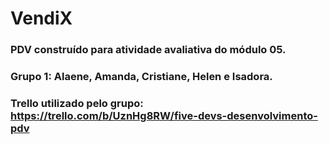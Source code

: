 # VendiX
### PDV construído para atividade avaliativa do módulo 05. 
### Grupo 1: Alaene, Amanda, Cristiane, Helen e Isadora.
### Trello utilizado pelo grupo: https://trello.com/b/UznHg8RW/five-devs-desenvolvimento-pdv
